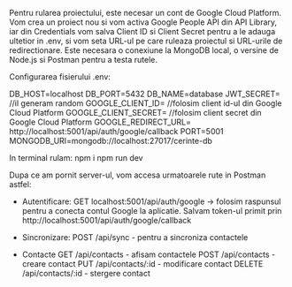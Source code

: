 Pentru rularea proiectului, este necesar un cont de Google Cloud Platform. Vom crea un proiect nou si vom activa Google People API din API Library,
iar din Credentials vom salva Client ID si Client Secret pentru a le adauga ultetior in .env, 
si vom seta URL-ul pe care ruleaza proiectul si URL-urile de redirectionare. Este necesara o conexiune la MongoDB local, o versine de Node.js si
Postman pentru a testa rutele. 

Configurarea fisierului .env:


DB_HOST=localhost
DB_PORT=5432
DB_NAME=database
JWT_SECRET= //il generam random
GOOGLE_CLIENT_ID= //folosim client id-ul din Google Cloud Platform
GOOGLE_CLIENT_SECRET= //folosim client secret din Google Cloud Platform
GOOGLE_REDIRECT_URL= http://localhost:5001/api/auth/google/callback
PORT=5001
MONGODB_URI=mongodb://localhost:27017/cerinte-db

In terminal rulam:
npm i
npm run dev

Dupa ce am pornit server-ul, vom accesa urmatoarele rute in Postman astfel:

- Autentificare: 
GET localhost:5001/api/auth/google -> folosim raspunsul pentru a conecta contul Google la aplicatie. Salvam token-ul primit prin http://localhost:5001/api/auth/google/callback

- Sincronizare:
POST   /api/sync - pentru a sincroniza contactele 

- Contacte
GET    /api/contacts - afisam contactele
POST   /api/contacts - creare contact
PUT    /api/contacts/:id - modificare contact
DELETE /api/contacts/:id - stergere contact

